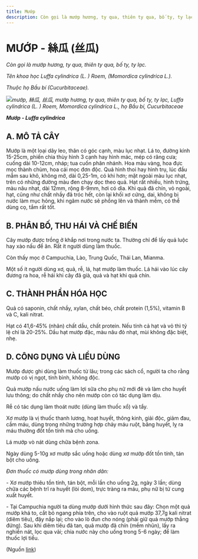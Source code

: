 ```yaml
---
title: Mướp
description: Còn gọi là mướp hương, ty qua, thiên ty qua, bố ty, ty lạc. Tên khoa học Luffa cylindrica (L. ) Roem, (Momordica cylindrica L.). Thuộc họ Bầu bí (Cucurbitaceae).
---
```

# MƯỚP - 絲瓜 (丝瓜)

*Còn gọi là mướp hương, ty qua, thiên ty qua, bố ty, ty lạc.*

*Tên khoa học Luffa cylindrica (L. ) Roem, (Momordica cylindrica L.).*

*Thuộc họ Bầu bí (Cucurbitaceae).*

*![mướp, 絲瓜, 丝瓜, mướp hương, ty qua, thiên ty qua, bố ty, ty lạc, Luffa cylindrica \(L. \) Roem, Momordica cylindrica L., họ Bầu bí, Cucurbitaceae](/imgs/do-tat-loi/ctvvtvn/muop.jpg)*

***Mướp - Luffa cylindrica***

## A. MÔ TẢ CÂY

Mướp là một loại dây leo, thân có góc cạnh, màu lục nhạt. Lá to, đường kính 15-25cm, phiến chia thùy hình 3 cạnh hay hình mác, mép có răng cưa; cuống dài 10-12cm, nháp; tua cuốn phân nhánh. Hoa màu vàng, hoa đực mọc thành chùm, hoa cái mọc đơn độc. Quả hình thoi hay hình trụ, lúc đầu mẫm sau khô, không mở, dài 0,25-1m, có khi hơn; mặt ngoài màu lục nhạt, trên có những đường màu đen chạy dọc theo quả. Hạt rất nhiều, hình trứng, màu nâu nhạt, dài 12mm, rộng 8-9mm, hơi có dìa. Khi quả đã chín, vỏ ngoài, hạt, cũng như chất nhầy đã tróc hết, còn lại khối xơ cứng, dai, không bị nước làm mục hỏng, khi ngâm nước sẽ phồng lên và thành mềm, có thể dùng cọ, tắm rất tốt.

## B. PHÂN BỐ, THU HÁI VÀ CHẾ BIẾN

Cây mướp được trồng ở khắp nơi trong nước ta. Thường chỉ để lấy quả luộc hay xào nấu để ăn. Rất ít người dùng làm thuốc.

Còn thấy mọc ở Campuchia, Lào, Trung Quốc, Thái Lan, Mianma.

Một số ít người dùng xơ, quả, rễ, lá, hạt mướp làm thuốc. Lá hái vào lúc cây đương ra hoa, rễ hái khi cây đã già, quả và hạt khi quả chín.

## C. THÀNH PHẦN HÓA HỌC

Quả có saponin, chất nhầy, xylan, chất béo, chất protein (1,5%), vitamin B và C, kali nitrat.

Hạt có 41,6-45% (nhân) chất dầu, chất protein. Nếu tính cả hạt và vỏ thì tỷ lệ chỉ là 20-25%. Dầu hạt mướp đặc, màu nâu đỏ nhạt, mùi không đặc biệt, nhẹ.

## D. CÔNG DỤNG VÀ LIỀU DÙNG

Mướp được ghi dùng làm thuốc từ lâu; trong các sách cổ, người ta cho rằng mướp có vị ngọt, tính bình, không độc.

Quả mướp nấu nước uống làm lợi sữa cho phụ nữ mới đẻ và làm cho huyết lưu thông; do chất nhầy cho nên mướp còn có tác dụng làm dịu.

Rễ có tác dụng làm thoát nước (dùng làm thuốc xổ) và tẩy.

Xơ mướp là vị thuốc thanh lương, hoạt huyết, thông kinh, giải độc, giảm đau, cầm máu, dùng trong những trường hợp chảy máu ruột, băng huyết, lỵ ra máu thường đốt tồn tính mà cho uống.

Lá mướp vò nát dùng chữa bệnh zona.

Ngày dùng 5-10g xơ mướp sắc uống hoặc dùng xơ mướp đốt tồn tính, tán bột cho uống.

*Đơn thuốc có mướp dùng trong nhân dân:*

\- Xơ mướp thiêu tồn tính, tán bột, mỗi lần cho uống 2g, ngày 3 lần; dùng chữa các bệnh trĩ ra huyết (lòi dom), trực tràng ra máu, phụ nữ bị tử cung xuất huyết.

\- Tại Campuchia người ta dùng mướp dưới hình thức sau đây: Chọn một quả mướp khá to, cắt bỏ ngang phía trên, cho vào ruột quả mướp 37,7g kali nitrat (diêm tiêu), đậy nắp lại; cho vào lò đun cho nóng (phải giữ quả mướp thẳng đứng). Sau khi diêm tiêu đã tan, quả mướp đã chín (mềm nhũn), lấy ra nghiền nát, lọc qua vải; chia nước này cho uống trong 5-6 ngày; để làm thuốc lợi tiểu.

(Nguồn <a href="http://www.thuocvuonnha.com/nhung-cay-thuoc-va-vi-thuoc-viet-nam/ket-qua-tra-cuu/muop" target="_blank">link</a>)
